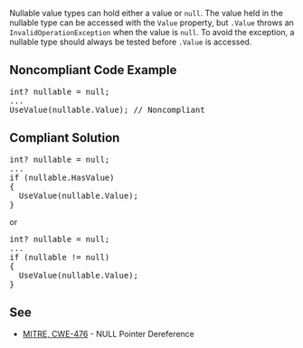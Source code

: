 Nullable value types can hold either a value or `null`. The value held in the nullable type can be accessed with the `Value`
property, but `.Value` throws an `InvalidOperationException` when the value is `null`. To avoid the exception, a
nullable type should always be tested before `.Value` is accessed.

## Noncompliant Code Example

<pre>
int? nullable = null;
...
UseValue(nullable.Value); // Noncompliant
</pre>

## Compliant Solution

<pre>
int? nullable = null;
...
if (nullable.HasValue)
{
  UseValue(nullable.Value);
}
</pre>

or

<pre>
int? nullable = null;
...
if (nullable != null)
{
  UseValue(nullable.Value);
}
</pre>

## See

*   [MITRE, CWE-476](https://cwe.mitre.org/data/definitions/476.html) - NULL Pointer Dereference